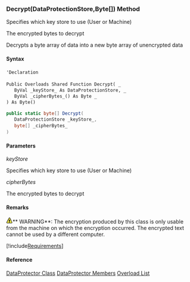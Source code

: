 ### Decrypt(DataProtectionStore,Byte\[\]) Method

Specifies which key store to use (User or Machine)

The encrypted bytes to decrypt

Decrypts a byte array of data into a new byte array of unencrypted data

#### Syntax

```vbnet
'Declaration

Public Overloads Shared Function Decrypt( _
   ByVal _keyStore_ As DataProtectionStore, _
   ByVal _cipherBytes_() As Byte _
) As Byte()
```

```csharp
public static byte[] Decrypt(
   DataProtectionStore _keyStore_,
   byte[] _cipherBytes_
)
```

#### Parameters

_keyStore_

Specifies which key store to use (User or Machine)

_cipherBytes_

The encrypted bytes to decrypt

#### Remarks

![warning](../images/warning.gif)** WARNING**:  The encryption produced by this class is only usable from the machine on which the encryption occurred. The encrypted text cannot be used by a different computer.

[!include[Requirements](../partials/requirements.md)]

#### Reference

[DataProtector Class](FChoice.Common~FChoice.Common.DataProtector.md)
[DataProtector Members](FChoice.Common~FChoice.Common.DataProtector_members.md)
[Overload List](FChoice.Common~FChoice.Common.DataProtector~Decrypt.md)
